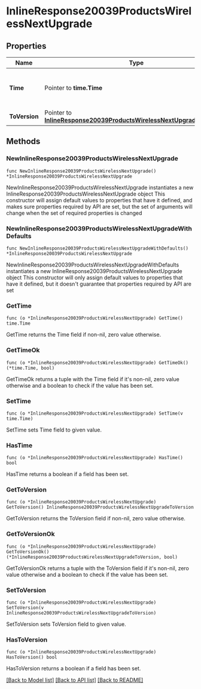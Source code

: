 # InlineResponse20039ProductsWirelessNextUpgrade

## Properties

Name | Type | Description | Notes
------------ | ------------- | ------------- | -------------
**Time** | Pointer to **time.Time** | Timestamp of the next scheduled firmware upgrade | [optional] 
**ToVersion** | Pointer to [**InlineResponse20039ProductsWirelessNextUpgradeToVersion**](InlineResponse20039ProductsWirelessNextUpgradeToVersion.md) |  | [optional] 

## Methods

### NewInlineResponse20039ProductsWirelessNextUpgrade

`func NewInlineResponse20039ProductsWirelessNextUpgrade() *InlineResponse20039ProductsWirelessNextUpgrade`

NewInlineResponse20039ProductsWirelessNextUpgrade instantiates a new InlineResponse20039ProductsWirelessNextUpgrade object
This constructor will assign default values to properties that have it defined,
and makes sure properties required by API are set, but the set of arguments
will change when the set of required properties is changed

### NewInlineResponse20039ProductsWirelessNextUpgradeWithDefaults

`func NewInlineResponse20039ProductsWirelessNextUpgradeWithDefaults() *InlineResponse20039ProductsWirelessNextUpgrade`

NewInlineResponse20039ProductsWirelessNextUpgradeWithDefaults instantiates a new InlineResponse20039ProductsWirelessNextUpgrade object
This constructor will only assign default values to properties that have it defined,
but it doesn't guarantee that properties required by API are set

### GetTime

`func (o *InlineResponse20039ProductsWirelessNextUpgrade) GetTime() time.Time`

GetTime returns the Time field if non-nil, zero value otherwise.

### GetTimeOk

`func (o *InlineResponse20039ProductsWirelessNextUpgrade) GetTimeOk() (*time.Time, bool)`

GetTimeOk returns a tuple with the Time field if it's non-nil, zero value otherwise
and a boolean to check if the value has been set.

### SetTime

`func (o *InlineResponse20039ProductsWirelessNextUpgrade) SetTime(v time.Time)`

SetTime sets Time field to given value.

### HasTime

`func (o *InlineResponse20039ProductsWirelessNextUpgrade) HasTime() bool`

HasTime returns a boolean if a field has been set.

### GetToVersion

`func (o *InlineResponse20039ProductsWirelessNextUpgrade) GetToVersion() InlineResponse20039ProductsWirelessNextUpgradeToVersion`

GetToVersion returns the ToVersion field if non-nil, zero value otherwise.

### GetToVersionOk

`func (o *InlineResponse20039ProductsWirelessNextUpgrade) GetToVersionOk() (*InlineResponse20039ProductsWirelessNextUpgradeToVersion, bool)`

GetToVersionOk returns a tuple with the ToVersion field if it's non-nil, zero value otherwise
and a boolean to check if the value has been set.

### SetToVersion

`func (o *InlineResponse20039ProductsWirelessNextUpgrade) SetToVersion(v InlineResponse20039ProductsWirelessNextUpgradeToVersion)`

SetToVersion sets ToVersion field to given value.

### HasToVersion

`func (o *InlineResponse20039ProductsWirelessNextUpgrade) HasToVersion() bool`

HasToVersion returns a boolean if a field has been set.


[[Back to Model list]](../README.md#documentation-for-models) [[Back to API list]](../README.md#documentation-for-api-endpoints) [[Back to README]](../README.md)


